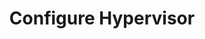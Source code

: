 ---
sidebar_position: 4
title: "Configure Hypervisor"
sidebar_label: "Configure Hypervisor"
description: "Setup virtualization hosts with Debian - configure hypervisor software, manage virtual infrastructure, setup host systems, and optimize virtualization platforms."
keywords:
  - "debian hypervisor configuration"
  - "virtualization host"
  - "hypervisor setup"
  - "virtual infrastructure"
  - "virtualization platform"
tags:
  - debian
  - hypervisor-configuration
  - virtualization-host
  - hypervisor-setup
  - virtual-infrastructure
slug: /linux/debian/installation/virtualization/configure-hypervisor
---